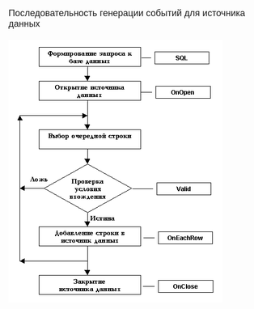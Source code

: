 ﻿<html>
<head>
<title>Последовательность генерации событий для источника данных</title>
</head>

<body>

<p><font size="+1" face="Arial">Последовательность генерации событий 
для источника данных<br>
<br>
</font><map name="FPMap0">
<area href="OnClose.html" shape="rect" coords="55, 458, 274, 507">
<area href="OnClose.html" shape="rect" coords="291, 463, 418, 514">
<area href="OnEachRow.html" shape="rect" coords="289, 373, 412, 412">
<area href="Valid_Data.html" shape="rect" coords="289, 270, 415, 317">
<area href="OnOpen.html" shape="rect" coords="287, 85, 410, 124">
<area href="SQL.html" shape="rect" coords="282, 20, 406, 52">
<area href="../Functions/ASDATA/OpenCursor.html" shape="rect" coords="56, 75, 272, 125"></map><img rectangle=" (289,373) (412, 412)  OnEachRow.html" rectangle=" (289,270) (415, 317)  Valid_Data.html" rectangle=" (287,85) (410, 124)  OnOpen.html" rectangle=" (282,20) (406, 52)  SQL.html" rectangle=" (56,75) (272, 125)  ../Functions/ASDATA/OpenCursor.html" src="../../../IMAGES/Events_Sequence_Data.gif" alt="Events_Sequence_Data.gif (5373 bytes)" border="0" usemap="#FPMap0" width="423" height="519"></p>
</body>
</html>
